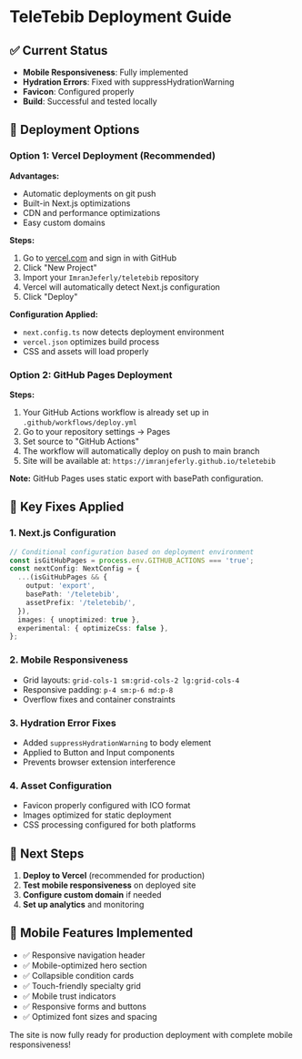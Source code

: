 # TeleTebib Deployment Guide

## ✅ Current Status
- **Mobile Responsiveness**: Fully implemented
- **Hydration Errors**: Fixed with suppressHydrationWarning
- **Favicon**: Configured properly
- **Build**: Successful and tested locally

## 🚀 Deployment Options

### Option 1: Vercel Deployment (Recommended)

**Advantages:**
- Automatic deployments on git push
- Built-in Next.js optimizations
- CDN and performance optimizations
- Easy custom domains

**Steps:**
1. Go to [vercel.com](https://vercel.com) and sign in with GitHub
2. Click "New Project"
3. Import your `ImranJeferly/teletebib` repository
4. Vercel will automatically detect Next.js configuration
5. Click "Deploy"

**Configuration Applied:**
- `next.config.ts` now detects deployment environment
- `vercel.json` optimizes build process
- CSS and assets will load properly

### Option 2: GitHub Pages Deployment

**Steps:**
1. Your GitHub Actions workflow is already set up in `.github/workflows/deploy.yml`
2. Go to your repository settings → Pages
3. Set source to "GitHub Actions"
4. The workflow will automatically deploy on push to main branch
5. Site will be available at: `https://imranjeferly.github.io/teletebib`

**Note:** GitHub Pages uses static export with basePath configuration.

## 🔧 Key Fixes Applied

### 1. Next.js Configuration
```typescript
// Conditional configuration based on deployment environment
const isGitHubPages = process.env.GITHUB_ACTIONS === 'true';
const nextConfig: NextConfig = {
  ...(isGitHubPages && {
    output: 'export',
    basePath: '/teletebib',
    assetPrefix: '/teletebib/',
  }),
  images: { unoptimized: true },
  experimental: { optimizeCss: false },
};
```

### 2. Mobile Responsiveness
- Grid layouts: `grid-cols-1 sm:grid-cols-2 lg:grid-cols-4`
- Responsive padding: `p-4 sm:p-6 md:p-8`
- Overflow fixes and container constraints

### 3. Hydration Error Fixes
- Added `suppressHydrationWarning` to body element
- Applied to Button and Input components
- Prevents browser extension interference

### 4. Asset Configuration
- Favicon properly configured with ICO format
- Images optimized for static deployment
- CSS processing configured for both platforms

## 🎯 Next Steps

1. **Deploy to Vercel** (recommended for production)
2. **Test mobile responsiveness** on deployed site
3. **Configure custom domain** if needed
4. **Set up analytics** and monitoring

## 📱 Mobile Features Implemented

- ✅ Responsive navigation header
- ✅ Mobile-optimized hero section
- ✅ Collapsible condition cards
- ✅ Touch-friendly specialty grid
- ✅ Mobile trust indicators
- ✅ Responsive forms and buttons
- ✅ Optimized font sizes and spacing

The site is now fully ready for production deployment with complete mobile responsiveness!
